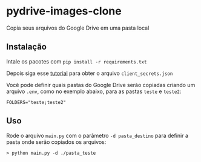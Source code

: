 # pydrive-images-clone

Copia seus arquivos do Google Drive em uma pasta local

## Instalação

Intale os pacotes com `pip install -r requirements.txt`

Depois siga esse [tutorial](https://pythonhosted.org/PyDrive/quickstart.html)
para obter o arquivo `client_secrets.json`

Você pode definir quais pastas do Google Drive serão copiadas criando um
arquivo `.env`, como no exemplo abaixo, para as pastas `teste` e `teste2`:

```
FOLDERS="teste;teste2"
```

## Uso

Rode o arquivo `main.py` com o parâmetro `-d pasta_destino` para definir a
pasta onde serão copiados os arquivos:

```
> python main.py -d ./pasta_teste
```
